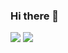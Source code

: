 ### Hi there 👋
<img src="https://img.shields.io/badge/Java-007396?style=flat-square&logo=Java&logoColor=black"/> <img src="https://img.shields.io/badge/Python-3776AB?style=flat-square&logo=Python&logoColor=black"/>
<!--
**Me3est/Me3est** is a ✨ _special_ ✨ repository because its `README.md` (this file) appears on your GitHub profile.

Here are some ideas to get you started:

- 🔭 I’m currently working on ...
- 🌱 I’m currently learning ...
- 👯 I’m looking to collaborate on ...
- 🤔 I’m looking for help with ...
- 💬 Ask me about ...
- 📫 How to reach me: ...
- 😄 Pronouns: ...
- ⚡ Fun fact: ...
-->

